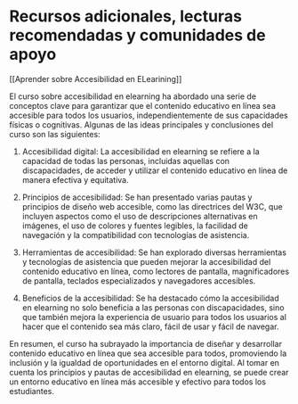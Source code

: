 # Recursos adicionales, lecturas recomendadas y comunidades de apoyo

[[Aprender sobre Accesibilidad en ELearining]]

El curso sobre accesibilidad en elearning ha abordado una serie de conceptos clave para garantizar que el contenido educativo en línea sea accesible para todos los usuarios, independientemente de sus capacidades físicas o cognitivas. Algunas de las ideas principales y conclusiones del curso son las siguientes:

1. Accesibilidad digital: La accesibilidad en elearning se refiere a la capacidad de todas las personas, incluidas aquellas con discapacidades, de acceder y utilizar el contenido educativo en línea de manera efectiva y equitativa.

2. Principios de accesibilidad: Se han presentado varias pautas y principios de diseño web accesible, como las directrices del W3C, que incluyen aspectos como el uso de descripciones alternativas en imágenes, el uso de colores y fuentes legibles, la facilidad de navegación y la compatibilidad con tecnologías de asistencia.

3. Herramientas de accesibilidad: Se han explorado diversas herramientas y tecnologías de asistencia que pueden mejorar la accesibilidad del contenido educativo en línea, como lectores de pantalla, magnificadores de pantalla, teclados especializados y navegadores accesibles.

4. Beneficios de la accesibilidad: Se ha destacado cómo la accesibilidad en elearning no solo beneficia a las personas con discapacidades, sino que también mejora la experiencia de usuario para todos los usuarios al hacer que el contenido sea más claro, fácil de usar y fácil de navegar.

En resumen, el curso ha subrayado la importancia de diseñar y desarrollar contenido educativo en línea que sea accesible para todos, promoviendo la inclusión y la igualdad de oportunidades en el entorno digital. Al tomar en cuenta los principios y pautas de accesibilidad en elearning, se puede crear un entorno educativo en línea más accesible y efectivo para todos los estudiantes.
